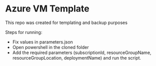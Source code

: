 # Azure VM Template

This repo was created for templating and backup purposes

Steps for running:
- Fix values in parameters.json
- Open powershell in the cloned folder
- Add the required parameters (subscriptionId, resourceGroupName, resourceGroupLocation, deploymentName) and run the script.
